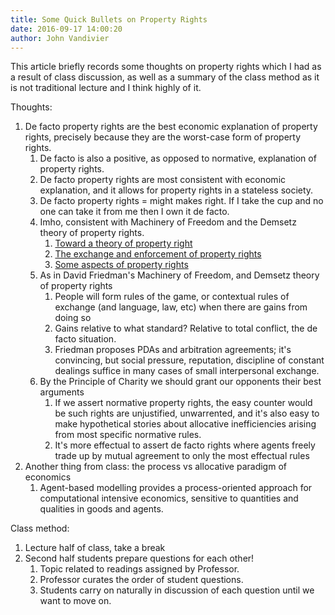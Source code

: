 ```yaml
---
title: Some Quick Bullets on Property Rights
date: 2016-09-17 14:00:20
author: John Vandivier
---
```




This article briefly records some thoughts on property rights which I had as a result of class discussion, as well as a summary of the class method as it is not traditional lecture and I think highly of it.

Thoughts:
<ol>
 	<li>De facto property rights are the best economic explanation of property rights, precisely because they are the worst-case form of property rights.
<ol>
 	<li>De facto is also a positive, as opposed to normative, explanation of property rights.</li>
 	<li>De facto property rights are most consistent with economic explanation, and it allows for property rights in a stateless society.</li>
 	<li>De facto property rights = might makes right. If I take the cup and no one can take it from me then I own it de facto.</li>
 	<li>Imho, consistent with Machinery of Freedom and the Demsetz theory of property rights.
<ol>
 	<li><a href=\"https://www.researchgate.net/profile/Harold_Demsetz/publication/4731854_Frischmanns_View_of_Toward_a_Theory_of_Property_Rights/links/00b7d5395f44b0b948000000.pdf\">Toward a theory of property right</a></li>
 	<li><a href=\"https://www.researchgate.net/profile/Harold_Demsetz/publication/243781160_The_Exchange_and_Enforcement_of_Property_Rights_Journal_of_Law_and_Economics_8_11-26/links/00b7d5395f4491916d000000.pdf\">The exchange and enforcement of property rights</a></li>
 	<li><a href=\"https://www.researchgate.net/profile/Harold_Demsetz/publication/240248226_Some_Aspect_of_Property_Rights/links/00b7d5395f44a93939000000.pdf\">Some aspects of property rights</a></li>
</ol>
</li>
 	<li>As in David Friedman's Machinery of Freedom, and Demsetz theory of property rights
<ol>
 	<li>People will form rules of the game, or contextual rules of exchange (and language, law, etc) when there are gains from doing so</li>
 	<li>Gains relative to what standard? Relative to total conflict, the de facto situation.</li>
 	<li>Friedman proposes PDAs and arbitration agreements; it's convincing, but social pressure, reputation, discipline of constant dealings suffice in many cases of small interpersonal exchange.</li>
</ol>
</li>
 	<li>By the Principle of Charity we should grant our opponents their best arguments
<ol>
 	<li>If we assert normative property rights, the easy counter would be such rights are unjustified, unwarrented, and it's also easy to make hypothetical stories about allocative inefficiencies arising from most specific normative rules.</li>
 	<li>It's more effectual to assert de facto rights where agents freely trade up by mutual agreement to only the most effectual rules</li>
</ol>
</li>
</ol>
</li>
 	<li>Another thing from class: the process vs allocative paradigm of economics
<ol>
 	<li>Agent-based modelling provides a process-oriented approach for computational intensive economics, sensitive to quantities and qualities in goods and agents.</li>
</ol>
</li>
</ol>
Class method:
<ol>
 	<li>Lecture half of class, take a break</li>
 	<li>Second half students prepare questions for each other!
<ol>
 	<li>Topic related to readings assigned by Professor.</li>
 	<li>Professor curates the order of student questions.</li>
 	<li>Students carry on naturally in discussion of each question until we want to move on.</li>
</ol>
</li>
</ol>